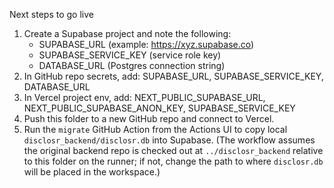 Next steps to go live

1. Create a Supabase project and note the following:
   - SUPABASE_URL (example: https://xyz.supabase.co)
   - SUPABASE_SERVICE_KEY (service role key)
   - DATABASE_URL (Postgres connection string)
2. In GitHub repo secrets, add: SUPABASE_URL, SUPABASE_SERVICE_KEY, DATABASE_URL
3. In Vercel project env, add: NEXT_PUBLIC_SUPABASE_URL, NEXT_PUBLIC_SUPABASE_ANON_KEY, SUPABASE_SERVICE_KEY
4. Push this folder to a new GitHub repo and connect to Vercel.
5. Run the `migrate` GitHub Action from the Actions UI to copy local `disclosr_backend/disclosr.db` into Supabase. (The workflow assumes the original backend repo is checked out at `../disclosr_backend` relative to this folder on the runner; if not, change the path to where `disclosr.db` will be placed in the workspace.)

